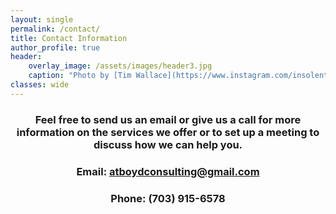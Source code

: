 ```yaml
---
layout: single
permalink: /contact/
title: Contact Information
author_profile: true
header:
    overlay_image: /assets/images/header3.jpg
    caption: "Photo by [Tim Wallace](https://www.instagram.com/insolentprodigy/)"
classes: wide
---
```

<div align="center">

### Feel free to send us an email or give us a call for more information on the services we offer or to set up a meeting to discuss how we can help you.

### Email: <atboydconsulting@gmail.com>

### Phone: (703) 915-6578 
</div>
